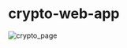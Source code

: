 # crypto-web-app

![crypto_page](https://user-images.githubusercontent.com/69793689/128303477-9fa805ac-d419-4dcf-8226-192c79a47a23.PNG)
